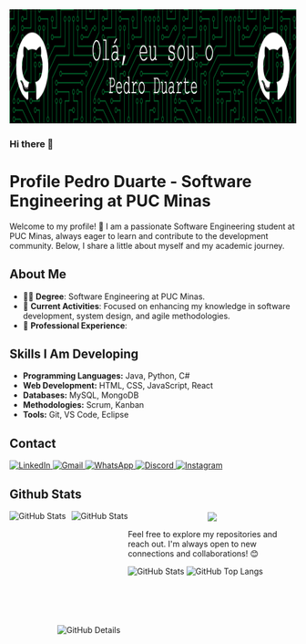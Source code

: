 </td>
<img src="github-header-image (2).png" width="1080px" height="200px"/></a>

### Hi there 👋

# Profile Pedro Duarte - Software Engineering at PUC Minas

Welcome to my profile! 👋 I am a passionate Software Engineering student at PUC Minas, always eager to learn and contribute to the development community. Below, I share a little about myself and my academic journey.

## About Me

- 👨‍🎓 **Degree**: Software Engineering at PUC Minas.
- 🌱 **Current Activities**: Focused on enhancing my knowledge in software development, system design, and agile methodologies.
- 💼 **Professional Experience**: 

## Skills I Am Developing

- **Programming Languages:** Java, Python, C#
- **Web Development:** HTML, CSS, JavaScript, React
- **Databases:** MySQL, MongoDB
- **Methodologies:** Scrum, Kanban
- **Tools:** Git, VS Code, Eclipse

## Contact
</table>
<a href="https://www.linkedin.com/in/pedro-duarte-a142bb280/" target="_blank">
    <img alt="LinkedIn" src="https://img.shields.io/badge/LinkedIn-0077B5?style=for-the-badge&logo=linkedin&logoColor=white"/>
</a>
<a href="mailto:artedudurty@gmail.com" target="_blank">
    <img alt="Gmail" src="https://img.shields.io/badge/Gmail-D14836?style=for-the-badge&logo=gmail&logoColor=white"/>
</a>
<a href="https://wa.me/5531973569005" target="_blank">
    <img alt="WhatsApp" src="https://img.shields.io/badge/WhatsApp-25D366?style=for-the-badge&logo=whatsapp&logoColor=white"/>
</a>
<a href="https://discordapp.com/users/duarte3293" target="_blank">
    <img alt="Discord" src="https://img.shields.io/badge/Discord-7289DA?style=for-the-badge&logo=discord&logoColor=white"/>
</a>
<a href="https://www.instagram.com/_pedroduarter_/" target="_blank">
    <img alt="Instagram" src="https://img.shields.io/badge/Instagram-E4405F?style=for-the-badge&logo=instagram&logoColor=white"/>
</a>
</div>

## Github Stats  
<div align="center">
  <p>
  <img 
    align="left" 
    alt="GitHub Stats" 
    height="200" 
    style="padding-right: 10px;" 
    src="https://github-readme-stats.vercel.app/api?username=pedrorodriguesduarte&show_icons=true&theme=prussian&include_all_commits=true&locale=pt-br"/>

  <img 
    align="left" 
    alt="GitHub Stats" 
    height="200" 
    src="https://github-readme-stats.vercel.app/api/top-langs/?username=pedrorodriguesduarte&theme=prussian&layout=compact&custom_title=Tecnologias&langs_count=9"/>
 </p>
<p> <div align="center">
<img src="https://komarev.com/ghpvc/?username=PedroMaiaAlves&&style=flat-square" align="center" />
</div></p>
</div> 







Feel free to explore my repositories and reach out. I'm always open to new connections and collaborations! 😊

<img align="right" alt="GitHub Details" width="420px" src="http://github-profile-summary-cards.vercel.app/api/cards/profile-details?username=pedrorodriguesduarte&theme=github_dark"/>
<!--- <img alt="GitHub Commits" width="200px" src="http://github-profile-summary-cards.vercel.app/api/cards/productive-time?username=pedrorodriguesduarte&theme=github_dark"/> -->
<img alt="GitHub Stats" width="200px" src="http://github-profile-summary-cards.vercel.app/api/cards/stats?username=pedrorodriguesduarte&theme=github_dark"/>
<img alt="GitHub Top Langs" width="200px" src="http://github-profile-summary-cards.vercel.app/api/cards/repos-per-language?username=pedrorodriguesduarte&theme=github_dark"/>
</div>

